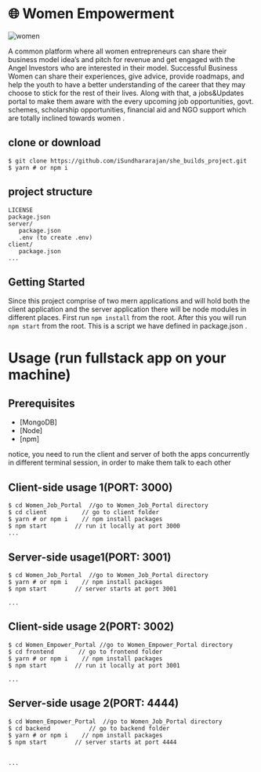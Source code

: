 # 🌐 Women Empowerment

<p align="center">

![women](https://user-images.githubusercontent.com/83920404/211144660-01db45f7-28c1-468a-8d83-ca50362de390.png)

</p>

A common platform where all women entrepreneurs can share their business model idea’s and pitch for revenue and get engaged with the Angel Investors  who are interested in their model. 
Successful Business Women can share their experiences, give advice, provide roadmaps, and help the youth to have a better understanding of the career that they may choose to stick for the rest of their lives. 
Along with that, a jobs&Updates portal to make them aware with the every upcoming job opportunities, govt. schemes, scholarship opportunities, financial aid and NGO support which are totally inclined towards women .



## clone or download
```terminal
$ git clone https://github.com/iSundhararajan/she_builds_project.git
$ yarn # or npm i
```

## project structure
```terminal
LICENSE
package.json
server/
   package.json
   .env (to create .env)
client/
   package.json
...
```

## Getting Started

Since this project comprise of two mern applications and will hold both the client application and the server application there will be node modules in different places. First run `npm install` from the root. After this you will run `npm start` from the root. This is a script we have defined in package.json .



# Usage (run fullstack app on your machine)

## Prerequisites
- [MongoDB]
- [Node]
- [npm]

notice, you need to run the client and server of both the apps concurrently in different terminal session, in order to make them talk to each other



## Client-side usage 1(PORT: 3000)
```terminal
$ cd Women_Job_Portal  //go to Women_Job_Portal directory
$ cd client          // go to client folder
$ yarn # or npm i    // npm install packages
$ npm start        // run it locally at port 3000
...
```


## Server-side usage1(PORT: 3001)
```terminal
$ cd Women_Job_Portal  //go to Women_Job_Portal directory
$ yarn # or npm i    // npm install packages
$ npm start        // server starts at port 3001

...
```


## Client-side usage 2(PORT: 3002)
```terminal
$ cd Women_Empower_Portal //go to Women_Empower_Portal directory
$ cd frontend       // go to frontend folder
$ yarn # or npm i    // npm install packages
$ npm start        // run it locally at port 3001

...
```


## Server-side usage 2(PORT: 4444)
```terminal
$ cd Women_Empower_Portal  //go to Women_Job_Portal directory
$ cd backend           // go to backend folder
$ yarn # or npm i    // npm install packages
$ npm start        // server starts at port 4444


...
```


